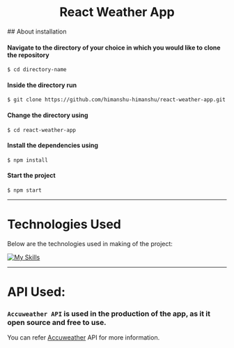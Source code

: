 <h1 align="center">React Weather App</h1>
## About installation

#### Navigate to the directory of your choice in which you would like to clone the repository

```
$ cd directory-name
```

#### Inside the directory run

```
$ git clone https://github.com/himanshu-himanshu/react-weather-app.git
```

#### Change the directory using

```
$ cd react-weather-app
```

#### Install the dependencies using

```
$ npm install
```

#### Start the project

```
$ npm start
```
*****

# Technologies Used

Below are the technologies used in making of the project:

[![My Skills](https://skills.thijs.gg/icons?i=react,tailwind,git,css)](https://skills.thijs.gg)

******

# API Used:

### `Accuweather API` is used in the production of the app, as it it open source and free to use.
You can refer [Accuweather](https://developer.accuweather.com/) API for more information.
